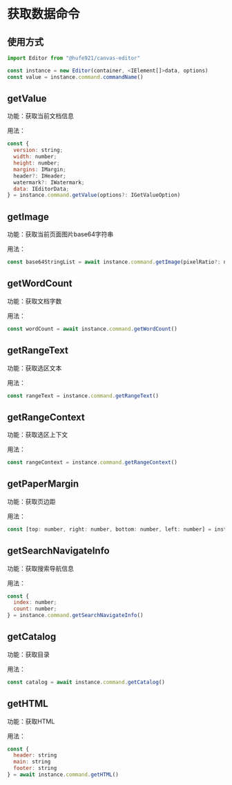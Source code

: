 # 获取数据命令

## 使用方式

```javascript
import Editor from "@hufe921/canvas-editor"

const instance = new Editor(container, <IElement[]>data, options)
const value = instance.command.commandName()
```
## getValue
功能：获取当前文档信息

用法：
```javascript
const {
  version: string;
  width: number;
  height: number;
  margins: IMargin;
  header?: IHeader;
  watermark?: IWatermark;
  data: IEditorData;
} = instance.command.getValue(options?: IGetValueOption)
```

## getImage
功能：获取当前页面图片base64字符串

用法：
```javascript
const base64StringList = await instance.command.getImage(pixelRatio?: number)
```

## getWordCount
功能：获取文档字数

用法：
```javascript
const wordCount = await instance.command.getWordCount()
```

## getRangeText
功能：获取选区文本

用法：
```javascript
const rangeText = instance.command.getRangeText()
```

## getRangeContext
功能：获取选区上下文

用法：
```javascript
const rangeContext = instance.command.getRangeContext()
```

## getPaperMargin
功能：获取页边距

用法：
```javascript
const [top: number, right: number, bottom: number, left: number] = instance.command.getPaperMargin()
```

## getSearchNavigateInfo
功能：获取搜索导航信息

用法：
```javascript
const {
  index: number;
  count: number;
} = instance.command.getSearchNavigateInfo()
```

## getCatalog
功能：获取目录

用法：
```javascript
const catalog = await instance.command.getCatalog()
```

## getHTML
功能：获取HTML

用法：
```javascript
const {
  header: string
  main: string
  footer: string
} = await instance.command.getHTML()
```

